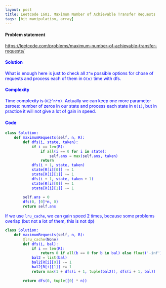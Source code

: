 ```yaml
---
layout: post
title: Leetcode 1601. Maximum Number of Achievable Transfer Requests
tags: [bit manipulation, array]
---
```


#### Problem statement

<a href="https://leetcode.com/problems/maximum-number-of-achievable-transfer-requests/"> <font color = blue>https://leetcode.com/problems/maximum-number-of-achievable-transfer-requests/

#### Solution
What is enough here is just to check all `2^m` possible options for chose of requests and process each of them in `O(n)` time with dfs. 

#### Complexity
Time complexity is `O(2^n*m)`. Actually we can keep one more parameter zeroes: number of zeros in our state and process each state in `O(1)`, but in practice it will not give a lot of gain in speed.

#### Code
```python
class Solution:
    def maximumRequests(self, n, R):
        def dfs(i, state, taken):
            if i == len(R):
                if all(i == 0 for i in state):
                    self.ans = max(self.ans, taken)
                return
            dfs(i + 1, state, taken)
            state[R[i][0]] -= 1
            state[R[i][1]] += 1
            dfs(i + 1, state, taken + 1)
            state[R[i][0]] += 1
            state[R[i][1]] -= 1
        
        self.ans = 0
        dfs(0, [0]*n, 0)
        return self.ans
```

If we use `lru_cache`, we can gain speed 2 times, because some problems overlap (but not a lot of them, this is not dp)

```python
class Solution:
    def maximumRequests(self, n, R):
        @lru_cache(None)
        def dfs(i, bal):
            if i == len(R):
                return 0 if all(b == 0 for b in bal) else float('-inf') 
            bal2 = list(bal)
            bal2[R[i][0]] -= 1
            bal2[R[i][1]] += 1
            return max(1 + dfs(i + 1, tuple(bal2)), dfs(i + 1, bal))
        
        return dfs(0, tuple([0] * n))
```
